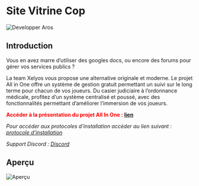 # Site Vitrine Cop

![Developper Aros](http://images.xelyos.fr/md_status/developper/Aros.png)

## Introduction
Vous en avez marre d’utiliser des googles docs, ou encore des forums pour gérer vos services
publics ?

La team Xelyos vous propose une alternative originale et moderne.
Le projet All in One offre un système de gestion gratuit permettant un suivi sur le long terme
pour chacun de vos joueurs. Du casier judiciaire à l’ordonnance médicale, profitez d’un
système centralisé et poussé, avec des fonctionnalités permettant d’améliorer l’immersion de
vos joueurs.


**<span style="color:red">Accéder à la présentation du projet All In One : </span><a href="https://xelyos.fr/wiki" target="_blank">lien</a>**

_Pour accéder aux protocoles d'installation accéder au lien suivant : [protocole d'installation](https://wiki.xelyos.fr/books/installation-projet-all-in-one)_

_Support Discord : [Discord](https://xelyos.fr/discord)_

## Aperçu
![Aperçu](http://images.xelyos.fr/git/all-in-one/apercu-vitrine-cop.png)
